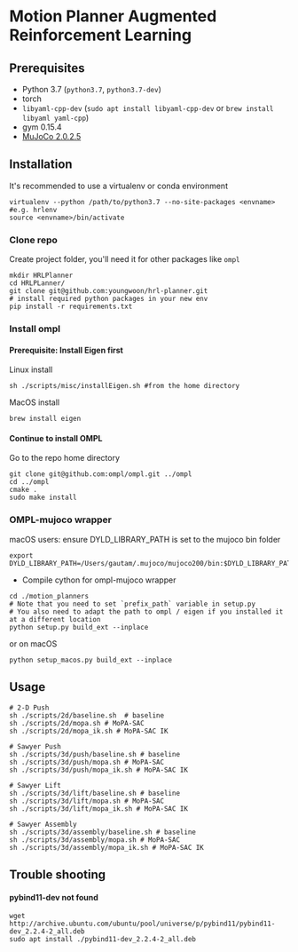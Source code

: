 # Motion Planner Augmented Reinforcement Learning

## Prerequisites
- Python 3.7 (`python3.7`, `python3.7-dev`)
- torch
- `libyaml-cpp-dev` (`sudo apt install libyaml-cpp-dev` or `brew install libyaml yaml-cpp`)
- gym 0.15.4
- [MuJoCo 2.0.2.5 ](http://www.mujoco.org/)

## Installation 
It's recommended to use a virtualenv or conda environment
```
virtualenv --python /path/to/python3.7 --no-site-packages <envname> #e.g. hrlenv
source <envname>/bin/activate
```

### Clone repo
Create project folder, you'll need it for other packages like `ompl`
```
mkdir HRLPlanner
cd HRLPLanner/
git clone git@github.com:youngwoon/hrl-planner.git
# install required python packages in your new env
pip install -r requirements.txt
```

### Install ompl
#### Prerequisite: Install Eigen first
Linux install

```
sh ./scripts/misc/installEigen.sh #from the home directory
```
MacOS install

```
brew install eigen
```
#### Continue to install OMPL
Go to the repo home directory
```
git clone git@github.com:ompl/ompl.git ../ompl
cd ../ompl
cmake .
sudo make install
```

### OMPL-mujoco wrapper 

macOS users: ensure DYLD_LIBRARY_PATH is set to the mujoco bin folder
```
export DYLD_LIBRARY_PATH=/Users/gautam/.mujoco/mujoco200/bin:$DYLD_LIBRARY_PATH
```

- Compile cython for ompl-mujoco wrapper

```
cd ./motion_planners
# Note that you need to set `prefix_path` variable in setup.py
# You also need to adapt the path to ompl / eigen if you installed it at a different location
python setup.py build_ext --inplace
```
or on macOS
```
python setup_macos.py build_ext --inplace
```


## Usage

```
# 2-D Push
sh ./scripts/2d/baseline.sh  # baseline
sh ./scripts/2d/mopa.sh # MoPA-SAC
sh ./scripts/2d/mopa_ik.sh # MoPA-SAC IK

# Sawyer Push
sh ./scripts/3d/push/baseline.sh # baseline
sh ./scripts/3d/push/mopa.sh # MoPA-SAC
sh ./scripts/3d/push/mopa_ik.sh # MoPA-SAC IK

# Sawyer Lift
sh ./scripts/3d/lift/baseline.sh # baseline
sh ./scripts/3d/lift/mopa.sh # MoPA-SAC
sh ./scripts/3d/lift/mopa_ik.sh # MoPA-SAC IK

# Sawyer Assembly
sh ./scripts/3d/assembly/baseline.sh # baseline
sh ./scripts/3d/assembly/mopa.sh # MoPA-SAC
sh ./scripts/3d/assembly/mopa_ik.sh # MoPA-SAC IK
```

## Trouble shooting

#### pybind11-dev not found
```
wget http://archive.ubuntu.com/ubuntu/pool/universe/p/pybind11/pybind11-dev_2.2.4-2_all.deb
sudo apt install ./pybind11-dev_2.2.4-2_all.deb
```

